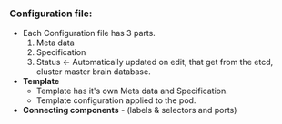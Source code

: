 ### Configuration file:
- Each Configuration file has 3 parts.
  1. Meta data
  2. Specification
  3. Status <- Automatically updated on edit, that get from the etcd, cluster master brain database.
- **Template**  
   * Template has it's own Meta data and Specification.
   * Template configuration applied to the pod.
 - **Connecting components** - (labels & selectors and ports)
